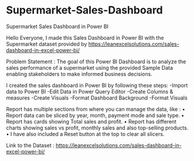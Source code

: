 # Supermarket-Sales-Dashboard
Supermarket Sales Dashboard in Power BI

Hello Everyone,
I made this Sales Dashboard in Power BI with the Supermarket dataset provided by
https://leanexcelsolutions.com/sales-dashboard-in-excel-power-bi/

Problem Statement :
The goal of this Power BI Dashboard is to analyze the sales performance of a supermarket using the provided Sample Data enabling stakeholders to make informed business decisions.

I created the sales dashboard in Power BI by following these steps:
-Import data to Power BI
-Edit Data in Power Query Editor
-Create Columns & measures
-Create Visuals
-Format Dashboard Background
-Format Visuals

Report has multiple sections from where you can manage the data, like :
• Report data can be sliced by year, month, payment mode and sale type.
• Report has cards showing Total sales and profit.
• Report has different charts showing sales vs profit, monthly sales and also top-selling products.
• I have also included a Reset button at the top to clear all slicers.
    
Link to the Dataset : https://leanexcelsolutions.com/sales-dashboard-in-excel-power-bi/

